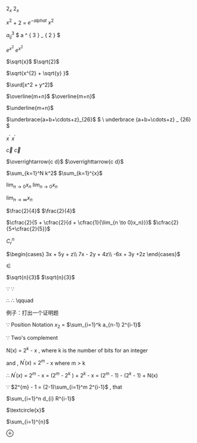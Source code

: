 $2_{x}$   $2_{x}$

$x^{2}$ + 2 = $e^{-alpha t}$ $x^{2}$

$a^{3}_{ij}$ $ a ^ { 3 } _ { 2 } $
 
$e^{x^2}$ $e^{x^2}$

$\sqrt{x}$ $\sqrt{2}$ 

$\sqrt{x^{2} + \sqrt{y} }$ 

 $\surd[x^2 + y^2]$

$\overline{m+n}$ $\overline{m+n}$

$\underline{m+n}$

$\underbrace{a+b+\cdots+z}_{26}$     $ \ underbrace {a+b+\cdots+z} _ {26} $

$x^\prime$ $x^\prime$

$\vec{c}$ $\vec{c}$

$\overrightarrow{c d}$ $\overrighttarrow{c d}$
 
$\sum_{k=1}^N k^2$ $\sum_{k=1}^{x}$

$\lim_{n \to 0}x_n$  $\lim_{n \to 0}x_n$

$\lim_{n \to \infty}x_n$

$\frac{2}{4}$ $\frac{2}{4}$

$\cfrac{2}{5 + \cfrac{2}{d + \cfrac{1}{\lim_{n \to 0}x_n}}}$ $\cfrac{2}{5+\cfrac{2}{5}}$

$C^n_r$

$\begin{cases}
3x + 5y + z\\
7x - 2y + 4z\\
-6x + 3y +2z
\end{cases}$

$\in$

$\sqrt{n}{3}$ $\sqrt{n}{3}$

$\because$  $\because$

$\therefore$ $\therefore$  \\qquad

例子：打出一个证明题

$\because$ Position Notation $x_{2}$ = $\sum_{i=1}^k a_{n-1} 2^{i-1}$

$\because$ Two's complement

N(x) = $2^{k}$ - x , where k is the number of bits for an integer

and , $N^\prime(x)$ = $2^{m}$ - x where m > k

$\therefore$ $N^\prime(x)$ = $2^{m}$ - x = ($2^{m}$ - $2^{k}$ ) + $2^{k}$ - x = ($2^{m}$ - 1) - ($2^{k}$ - 1) + N(x)

$\because$ $2^{m} - 1 = (2-1)\sum_{i=1}^m 2^{i-1}$ , that


$\sum_{i=1}^n d_{i} R^{i-1}$

$\textcircle{x}$

$\sum_{i=1}^{n}$

$\oplus$